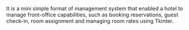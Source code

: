 It is a mini simple format of management system that enabled a hotel to manage front-office capabilities, such as booking reservations, guest check-in, room assignment and  managing room rates using Tkinter.
